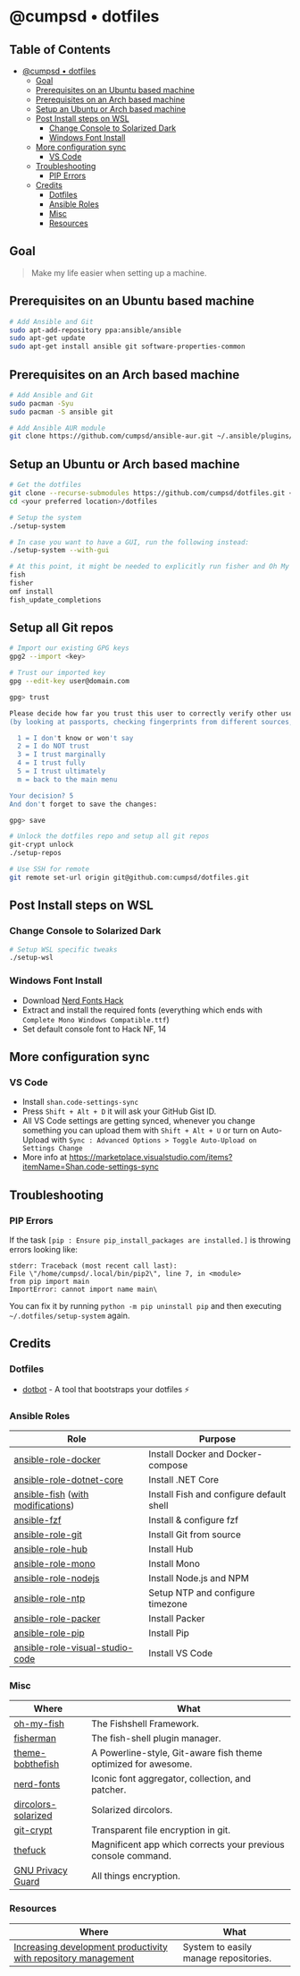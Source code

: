 # @cumpsd • dotfiles

## Table of Contents

- [@cumpsd • dotfiles](#cumpsd-•-dotfiles)
  - [Goal](#goal)
  - [Prerequisites on an Ubuntu based machine](#prerequisites-on-an-ubuntu-based-machine)
  - [Prerequisites on an Arch based machine](#prerequisites-on-an-arch-based-machine)
  - [Setup an Ubuntu or Arch based machine](#setup-an-ubuntu-or-arch-based-machine)
  - [Post Install steps on WSL](#post-install-steps-on-wsl)
    - [Change Console to Solarized Dark](#change-console-to-solarized-dark)
    - [Windows Font Install](#windows-font-install)
  - [More configuration sync](#more-configuration-sync)
    - [VS Code](#vs-code)
  - [Troubleshooting](#troubleshooting)
    - [PIP Errors](#pip-errors)
  - [Credits](#credits)
    - [Dotfiles](#dotfiles)
    - [Ansible Roles](#ansible-roles)
    - [Misc](#misc)
    - [Resources](#resources)

## Goal

> Make my life easier when setting up a machine.

## Prerequisites on an Ubuntu based machine

```bash
# Add Ansible and Git
sudo apt-add-repository ppa:ansible/ansible
sudo apt-get update
sudo apt-get install ansible git software-properties-common
```

## Prerequisites on an Arch based machine

```bash
# Add Ansible and Git
sudo pacman -Syu
sudo pacman -S ansible git

# Add Ansible AUR module
git clone https://github.com/cumpsd/ansible-aur.git ~/.ansible/plugins/modules/aur
```

## Setup an Ubuntu or Arch based machine

```bash
# Get the dotfiles
git clone --recurse-submodules https://github.com/cumpsd/dotfiles.git <your preferred location>/dotfiles
cd <your preferred location>/dotfiles

# Setup the system
./setup-system

# In case you want to have a GUI, run the following instead:
./setup-system --with-gui

# At this point, it might be needed to explicitly run fisher and Oh My Fish! to get our shell setup
fish
fisher
omf install
fish_update_completions
```

## Setup all Git repos

```bash
# Import our existing GPG keys
gpg2 --import <key>

# Trust our imported key
gpg --edit-key user@domain.com

gpg> trust

Please decide how far you trust this user to correctly verify other users' keys
(by looking at passports, checking fingerprints from different sources, etc.)

  1 = I don't know or won't say
  2 = I do NOT trust
  3 = I trust marginally
  4 = I trust fully
  5 = I trust ultimately
  m = back to the main menu

Your decision? 5
And don't forget to save the changes:

gpg> save

# Unlock the dotfiles repo and setup all git repos
git-crypt unlock
./setup-repos

# Use SSH for remote
git remote set-url origin git@github.com:cumpsd/dotfiles.git
```

## Post Install steps on WSL

### Change Console to Solarized Dark

```bash
# Setup WSL specific tweaks
./setup-wsl
```

### Windows Font Install

- Download [Nerd Fonts Hack](https://github.com/ryanoasis/nerd-fonts/releases/download/v1.2.0/Hack.zip)
- Extract and install the required fonts (everything which ends with `Complete Mono Windows Compatible.ttf`)
- Set default console font to Hack NF, 14

## More configuration sync

### VS Code

- Install `shan.code-settings-sync`
- Press `Shift + Alt + D` it will ask your GitHub Gist ID.
- All VS Code settings are getting synced, whenever you change something you can upload them with `Shift + Alt + U` or turn on Auto-Upload with `Sync : Advanced Options > Toggle Auto-Upload on Settings Change`
- More info at https://marketplace.visualstudio.com/items?itemName=Shan.code-settings-sync

## Troubleshooting

### PIP Errors

If the task `[pip : Ensure pip_install_packages are installed.]` is throwing errors looking like:

```plain
stderr: Traceback (most recent call last):
File \"/home/cumpsd/.local/bin/pip2\", line 7, in <module>
from pip import main
ImportError: cannot import name main\
```

You can fix it by running `python -m pip uninstall pip` and then executing `~/.dotfiles/setup-system` again.

## Credits

### Dotfiles

- [dotbot](https://github.com/anishathalye/dotbot) - A tool that bootstraps your dotfiles ⚡️

### Ansible Roles

| Role | Purpose |
| --- | --- |
| [ansible-role-docker](https://github.com/geerlingguy/ansible-role-docker) | Install Docker and Docker-compose |
| [ansible-role-dotnet-core](https://github.com/ocha/ansible-role-dotnet-core) | Install .NET Core |
| [ansible-fish](https://github.com/telus/ansible-fish) ([with modifications](https://github.com/cumpsd/ansible-role-fish)) | Install Fish and configure default shell |
| [ansible-fzf](https://github.com/dotstrap/ansible-fzf) | Install & configure fzf |
| [ansible-role-git](https://github.com/geerlingguy/ansible-role-git) | Install Git from source |
| [ansible-role-hub](https://github.com/wtanaka/ansible-role-hub) | Install Hub |
| [ansible-role-mono](https://github.com/cumpsd/ansible-role-mono) | Install Mono |
| [ansible-role-nodejs](https://github.com/geerlingguy/ansible-role-nodejs) | Install Node.js and NPM |
| [ansible-role-ntp](https://github.com/geerlingguy/ansible-role-ntp) | Setup NTP and configure timezone |
| [ansible-role-packer](https://github.com/geerlingguy/ansible-role-packer) | Install Packer |
| [ansible-role-pip](https://github.com/geerlingguy/ansible-role-pip) | Install Pip |
| [ansible-role-visual-studio-code](https://github.com/gantsign/ansible-role-visual-studio-code) | Install VS Code |

### Misc

| Where | What |
| --- | --- |
| [oh-my-fish](https://github.com/oh-my-fish/oh-my-fish) | The Fishshell Framework. |
| [fisherman](https://github.com/fisherman/fisherman) | The fish-shell plugin manager. |
| [theme-bobthefish](https://github.com/oh-my-fish/theme-bobthefish) | A Powerline-style, Git-aware fish theme optimized for awesome. |
| [nerd-fonts](https://github.com/ryanoasis/nerd-fonts) | Iconic font aggregator, collection, and patcher. |
| [dircolors-solarized](https://github.com/seebi/dircolors-solarized/) | Solarized dircolors. |
| [git-crypt](https://github.com/AGWA/git-crypt) | Transparent file encryption in git. |
| [thefuck](https://github.com/nvbn/thefuck) | Magnificent app which corrects your previous console command. |
| [GNU Privacy Guard](https://gnupg.org/) | All things encryption. |

### Resources

| Where | What |
| --- | --- |
| [Increasing development productivity with repository management](https://blog.kalis.me/increasing-development-productivity-repository-management/) | System to easily manage repositories. |
